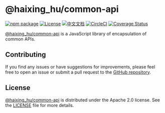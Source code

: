 # @haixing_hu/common-api

[![npm package](https://img.shields.io/npm/v/@haixing_hu/common-api.svg)](https://npmjs.com/package/@haixing_hu/common-api)
[![License](https://img.shields.io/badge/License-Apache-blue.svg)](https://www.apache.org/licenses/LICENSE-2.0)
[![中文文档](https://img.shields.io/badge/文档-中文版-blue.svg)](README.zh_CN.md)
[![CircleCI](https://dl.circleci.com/status-badge/img/gh/Haixing-Hu/js-common-api/tree/master.svg?style=shield)](https://dl.circleci.com/status-badge/redirect/gh/Haixing-Hu/js-common-api/tree/master)
[![Coverage Status](https://coveralls.io/repos/github/Haixing-Hu/js-common-api/badge.svg?branch=master)](https://coveralls.io/github/Haixing-Hu/js-common-api?branch=master)

[@haixing_hu/common-api] is a JavaScript library of encapsulation of common APIs.

## <span id="contributing">Contributing</span>

If you find any issues or have suggestions for improvements, please feel free
to open an issue or submit a pull request to the [GitHub repository].

## <span id="license">License</span>

[@haixing_hu/common-api] is distributed under the Apache 2.0 license.
See the [LICENSE](LICENSE) file for more details.

[@haixing_hu/common-api]: https://npmjs.com/package/@haixing_hu/common-api
[GitHub repository]: https://github.com/Haixing-Hu/js-common-api
